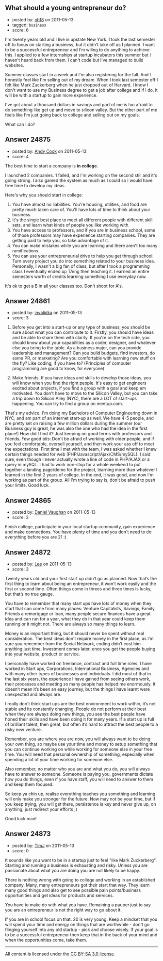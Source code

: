 ## What should a young entrepreneur do?

- posted by: [nh18](https://stackexchange.com/users/-1/10424-nh18) on 2011-05-13
- tagged: `business`
- score: 6

I'm twenty years old and I live in upstate New York. I took the last semester off to focus on starting a business, but it didn't take off as I planned. I want to be a successful entrepreneur and I'm wiling to do anything to achieve this. I applied to a few internships at startup incubators this summer but I haven't heard back from them. I can't code but I've managed to build websites. 

Summer classes start in a week and I'm also registering for the fall. And I honestly feel like I'm selling out of my dream. When I took last semester off I felt like Mark Zuckerberg when he just dropped out of Harvard. I know I don't want to use my Business degree to get a job after college and if I do, it will be with a startup to gain more experience. 

I've got about a thousand dollars in savings and part of me is too afraid to do something like get up and move to silicon valley. But the other part of me feels like I'm just going back to college and selling out on my goals. 

What can I do?


## Answer 24875

- posted by: [Andy Cook](https://stackexchange.com/users/-1/6493-andy-cook) on 2011-05-13
- score: 4

The best time to start a company is **in college**. 

I launched 2 companies. 1 failed, and I'm working on the second still and it's going strong. I also gamed the system as much as I could so I would have free time to develop my ideas.

Here's why you should start in college:

1. You have almost no liabilities. You're housing, utilities, and food are pretty much taken care of. You'll have lots of time to think about your business.
2. It's the single best place to meet all different people with different skill sets, and learn what kinds of people you like working with.
3. You have access to professors, and if you are in business school, some of those professors may have experience starting companies. They are getting paid to help you, so take advantage of it.
4. You can make mistakes while you are learning and there aren't too many ramifications.
5. You can use your entrepreneurial drive to help you get through school. Turn every project you do into something related to your business idea. Personally, I wasn't a big fan of class, but after I took a programming class I eventually ended up TAing then teaching it. I earned an entire semesters worth of credits learning something I use everyday now.

  
It's ok to get a B in all your classes too. Don't shoot for A's.


## Answer 24861

- posted by: [invalidka](https://stackexchange.com/users/-1/10427-invalidka) on 2011-05-13
- score: 3

1. Before you get into a start-up or any type of business, you should be sure about what you can contribute to it. Firstly, you should have ideas and be able to share them with clarity. If you're on the tech side, you should know about your capabilities as a coder, designer, and whatever else you bring to the table. As a business major, can you provide leadership and management? Can you build budgets, find investors, do some PR, or marketing? Are you comfortable with learning new stuff on the fly? Like coding, if you have to? (Principles of computer programming are good to know, for everyone)

2. Make friends. If you have ideas and skills to develop those ideas, you will know when you find the right people. It's easy to get engineers excited about projects, if you find a group with a goal and keep em motivated. You don't have to move to the Silicon Valley, but you can take a trip down to Silicon Alley (NYC), there are a LOT of start-ups happening. You can try to find a group on meetup.com.

That's my advice. I'm doing my Bachelors of Computer Engineering down in NYC, and am part of an internet start-up as well. We have 4-5 people, and are pretty set on raising a few million dollars during the summer (our Business guy is great, he was also the one who had the idea in the first place!) How did I find it? Just keeping on good terms with professors and friends. Few good bits: Don't be afraid of working with older people, and if you feel comfortable, oversell yourself, and then work your ass off to meet the expectations. First time I met with the team, I was asked whether I knew certain things needed for web (PHP/Javascript/Ajax/CMS/mySQL). I said sure, even though I never actually wrote a line of code in PHP/AJAX or a query in mySQL. I had to work non-stop for a whole weekend to put together a landing page/demo for the project, learning more than whatever I learned in the first 2 years of college. In the end, it was good, and now I'm working as part of the group. All I'm trying to say is, don't be afraid to push your limits. Good luck.


## Answer 24865

- posted by: [Daniel Vaughan](https://stackexchange.com/users/-1/1351-daniel-vaughan) on 2011-05-13
- score: 3

Finish college, participate in your local startup community, gain experience and make connections. You have plenty of time and you don't need to do everything before you are 21 :)


## Answer 24872

- posted by: [Lee](https://stackexchange.com/users/-1/10396-lee) on 2011-05-13
- score: 3

Twenty years old and your first start up didn’t go as planned. Now that’s the first thing to learn about being an entrepreneur, it won't work easily and the first or second time. Often things come in threes and three times is lucky, but that’s no true gauge. 

You have to remember that many start ups have lots of money when they start that can come from many places: Venture Capitalists, Savings, Family, Friends a remortgage or loan, many people secure finances have a great idea and can run for a year, what they do in that year could keep them running or it might not. There are always so many things to learn.

Money is an important thing, but it should never be spent without real consideration. The best ideas don't require money in the first place, as I’m sure you remember from the Social Network, coding didn’t cost him anything just time. Investment comes later, once you get the people buying into your website, product or service.

I personally have worked on freelance, contract and full time roles. I have worked in Start ups, Corporations, International Business, Agencies and with many other types of businesses and individuals. I did most of that in the last six years, the experience I have gained from seeing others work, their processes and meeting so many people has helped me enormously. It doesn’t mean it’s been an easy journey, but the things I have learnt were unexpected and always are.

I really don't think start ups are the best environment to work within, it’s not stable and its constantly changing. People do not perform at their best when they are always doing new things, you see the best people have honed their skills and have been doing it for many years. If a start up is full of brilliant talent, then great, but often it’s hard to attract the best people to a risky new venture.

Remember, you are where you are now, you will always want to be doing your own thing, so maybe use your time and money to setup something that you can continue working on while working for someone else in your free time. You will need that personal ownership of something, especially when spending a lot of your time working for someone else.

Also remember, no matter who you are and what you do, you will always have to answer to someone. Someone is paying you, governments dictate how you do things, even if you have staff, you will need to answer to them and keep them focused.

So keep ya chin up, realise everything teaches you something and learning will only make you stronger for the future. Now may not be your time, but if you keep trying, you will get there, persistence is key and never give up, on anything, just redirect your efforts ;)

Good luck man!



## Answer 24873

- posted by: [TimJ](https://stackexchange.com/users/-1/1172-timj) on 2011-05-13
- score: 0

It sounds like you want to be in a startup just to feel "like Mark Zuckerberg".  Starting and running a business is exhausting and risky.  Unless you are passionate about what you are doing you are not likely to be happy.

There is nothing wrong with going to college and working in an established company.  Many, many entrepreneurs got their start that way.  They learn many good things and also get to see possible pain points/business opportunities and get ideas for products and services.  

You have to make do with what you have.  Remaining a pauper just to say you are an entrepreneur is not the right way to go about it. 

If you are in school focus on that.  20 is very young.  Keep a mindset that you will spend your time and energy on things that are worthwhile - don't go flinging yourself into any old startup - pick and choose wisely.  If your goal is to be a successful entrepreneur then keep that in the back of your mind and when the opportunities come, take them.





---

All content is licensed under the [CC BY-SA 3.0 license](https://creativecommons.org/licenses/by-sa/3.0/).
